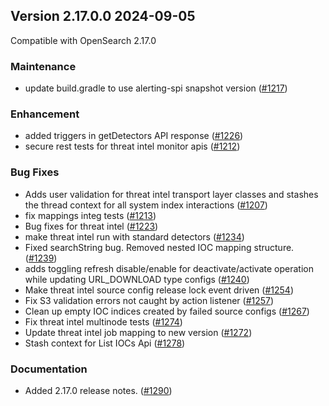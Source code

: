 ## Version 2.17.0.0 2024-09-05

Compatible with OpenSearch 2.17.0

### Maintenance
* update build.gradle to use alerting-spi snapshot version ([#1217](https://github.com/opensearch-project/security-analytics/pull/1217))

### Enhancement
* added triggers in getDetectors API response ([#1226](https://github.com/opensearch-project/security-analytics/pull/1226))
* secure rest tests for threat intel monitor apis ([#1212](https://github.com/opensearch-project/security-analytics/pull/1212))

### Bug Fixes
* Adds user validation for threat intel transport layer classes and stashes the thread context for all system index interactions ([#1207](https://github.com/opensearch-project/security-analytics/pull/1207))
* fix mappings integ tests ([#1213](https://github.com/opensearch-project/security-analytics/pull/1213))
* Bug fixes for threat intel ([#1223](https://github.com/opensearch-project/security-analytics/pull/1223))
* make threat intel run with standard detectors ([#1234](https://github.com/opensearch-project/security-analytics/pull/1234))
* Fixed searchString bug. Removed nested IOC mapping structure. ([#1239](https://github.com/opensearch-project/security-analytics/pull/1239))
* adds toggling refresh disable/enable for deactivate/activate operation while updating URL_DOWNLOAD type configs ([#1240](https://github.com/opensearch-project/security-analytics/pull/1240))
* Make threat intel source config release lock event driven ([#1254](https://github.com/opensearch-project/security-analytics/pull/1254))
* Fix S3 validation errors not caught by action listener ([#1257](https://github.com/opensearch-project/security-analytics/pull/1257))
* Clean up empty IOC indices created by failed source configs ([#1267](https://github.com/opensearch-project/security-analytics/pull/1267))
* Fix threat intel multinode tests ([#1274](https://github.com/opensearch-project/security-analytics/pull/1274))
* Update threat intel job mapping to new version ([#1272](https://github.com/opensearch-project/security-analytics/pull/1272))
* Stash context for List IOCs Api ([#1278](https://github.com/opensearch-project/security-analytics/pull/1278))

### Documentation
* Added 2.17.0 release notes. ([#1290](https://github.com/opensearch-project/security-analytics/pull/1290))
